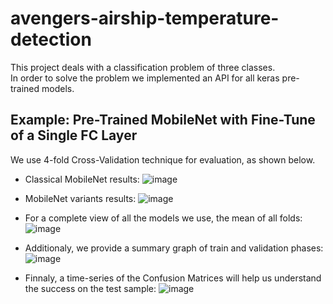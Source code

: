 # avengers-airship-temperature-detection

This project deals with a classification problem of three classes. <br>
In order to solve the problem we implemented an API for all keras pre-trained models.

## Example: Pre-Trained MobileNet with Fine-Tune of a Single FC Layer
We use 4-fold Cross-Validation technique for evaluation, as shown below.

* Classical MobileNet results:
![image](https://user-images.githubusercontent.com/55198967/125076702-e8dfe380-e0c8-11eb-9bc8-eedf428d5b91.png)

* MobileNet variants results:
![image](https://user-images.githubusercontent.com/55198967/125076793-044aee80-e0c9-11eb-9fae-9a15ba03af5e.png)

* For a complete view of all the models we use, the mean of all folds:
![image](https://user-images.githubusercontent.com/55198967/125077071-59870000-e0c9-11eb-9a73-6e55729f3411.png)

* Additionaly, we provide a summary graph of train and validation phases:
![image](https://user-images.githubusercontent.com/55198967/125077868-47f22800-e0ca-11eb-86ed-0f2d7d8fdfc2.png)

* Finnaly, a time-series of the Confusion Matrices will help us understand the success on the test sample:
![image](https://user-images.githubusercontent.com/55198967/125077762-2133f180-e0ca-11eb-805a-fc9b2ae24907.png)

